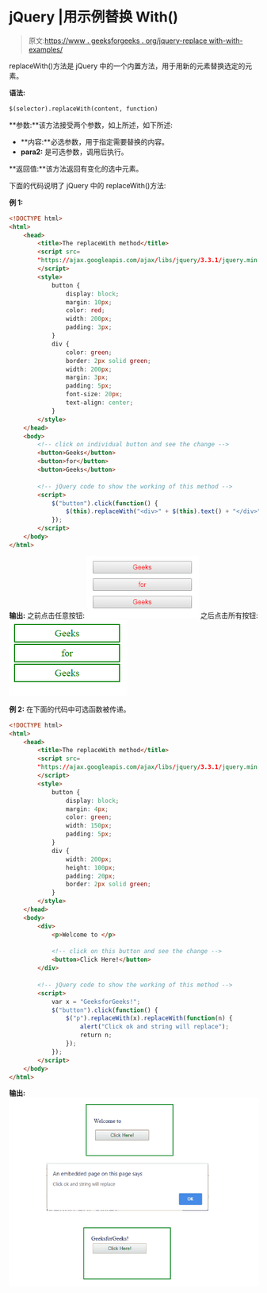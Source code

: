 # jQuery |用示例替换 With()

> 原文:[https://www . geeksforgeeks . org/jquery-replace with-with-examples/](https://www.geeksforgeeks.org/jquery-replacewith-with-examples/)

replaceWith()方法是 jQuery 中的一个内置方法，用于用新的元素替换选定的元素。

**语法:**

```html
$(selector).replaceWith(content, function)
```

**参数:**该方法接受两个参数，如上所述，如下所述:

*   **内容:**必选参数，用于指定需要替换的内容。
*   **para2:** 是可选参数，调用后执行。

**返回值:**该方法返回有变化的选中元素。

下面的代码说明了 jQuery 中的 replaceWith()方法:

**例 1:**

```html
<!DOCTYPE html>
<html>
    <head>
        <title>The replaceWith method</title>
        <script src=
        "https://ajax.googleapis.com/ajax/libs/jquery/3.3.1/jquery.min.js">
        </script>
        <style>
            button {
                display: block;
                margin: 10px;
                color: red;
                width: 200px;
                padding: 3px;
            }
            div {
                color: green;
                border: 2px solid green;
                width: 200px;
                margin: 3px;
                padding: 5px;
                font-size: 20px;
                text-align: center;
            }
        </style>
    </head>
    <body>
        <!-- click on individual button and see the change -->
        <button>Geeks</button>
        <button>for</button>
        <button>Geeks</button>

        <!-- jQuery code to show the working of this method -->
        <script>
            $("button").click(function() {
                $(this).replaceWith("<div>" + $(this).text() + "</div>");
            });
        </script>
    </body>
</html>
```

**输出:**
之前点击任意按钮:
![](img/b3b372ae6c8590accfd9d310be2fa4c2.png)
之后点击所有按钮:
![](img/908d57f1d8ce69af9e9227a056cc3ffd.png)

**例 2:** 在下面的代码中可选函数被传递。

```html
<!DOCTYPE html>
<html>
    <head>
        <title>The replaceWith method</title>
        <script src=
        "https://ajax.googleapis.com/ajax/libs/jquery/3.3.1/jquery.min.js">
        </script>
        <style>
            button {
                display: block;
                margin: 4px;
                color: green;
                width: 150px;
                padding: 5px;
            }
            div {
                width: 200px;
                height: 100px;
                padding: 20px;
                border: 2px solid green;
            }
        </style>
    </head>
    <body>
        <div>
            <p>Welcome to </p>

            <!-- click on this button and see the change -->
            <button>Click Here!</button>
        </div>

        <!-- jQuery code to show the working of this method -->
        <script>
            var x = "GeeksforGeeks!";
            $("button").click(function() {
                $("p").replaceWith(x).replaceWith(function(n) {
                    alert("Click ok and string will replace");
                    return n;
                });
            });
        </script>
    </body>
</html>
```

**输出:**
![replacewith](img/ba642eedf913463050c450795021f921.png)